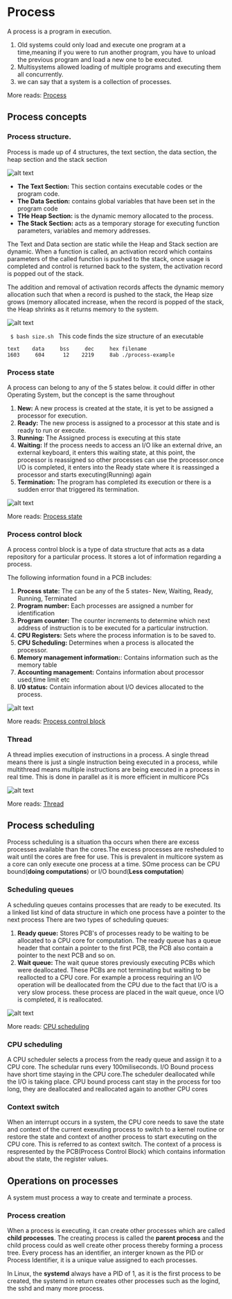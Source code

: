 # Process
A process is a program in execution.
1. Old systems could only load and execute one program at a time,meaning if you were to run another program, you have to unload the previous program and load a new one to be executed.
2. Multisystems allowed loading of multiple programs and executing them all concurrently.
3. we can say that a system is a collection of processes.

More reads: [Process](https://en.wikipedia.org/wiki/Process_(computing))

## Process concepts
### Process structure.
Process is made up of 4 structures, the text section, the data section, the heap section and the stack section

![alt text](https://github.com/backendpapa/Operating-system-concept/blob/main/Process/process.png?raw=true)

- **The Text Section:** This section contains executable codes or the program code.
- **The Data Section:** contains global variables that have been set in the program code
- **THe Heap Section:** is the dynamic memory allocated to the process.
- **The Stack Section:** acts as a temporary storage for executing function parameters, variables and memory addresses.

The Text and Data section are static while the Heap and Stack section are dynamic. When a function is called, an activation record which contains parameters of the called function is pushed to the stack, once usage is completed and control is returned back to the system, the activation record is popped out of the stack.

The addition and removal of activation records affects the dynamic memory allocation such that when a record is pushed to the stack, the Heap size grows (memory allocated increase, when the record is popped of the stack, the Heap shrinks as it returns memory to the system.

![alt text](https://github.com/backendpapa/Operating-system-concept/blob/main/Process/process-structure.png?raw=true)



<code> $ bash size.sh </code>
This code finds the size structure of an executable
```
text    data     bss     dec     hex filename
1603     604      12    2219     8ab ./process-example
```

### Process state
A process can belong to any of the 5 states below. it could differ in other Operating System, but the concept is the same throughout
1. **New:** A new process is created at the state, it is yet to be assigned a processor for execution.
2. **Ready:** The new process is assigned to a processor at this state and is ready to run or execute.
3. **Running:** The Assigned process is executing at this state
4. **Waiting:** If the process needs to access an I/O like an external drive, an external keyboard, it enters this waiting state, at this point, the processor is reassigned so other processes can use the processor.once I/O is completed, it enters into the Ready state where it is reassinged a processor and starts executing(Running) again
5. **Termination:** The program has completed its execution or there is a sudden error that triggered its termination.

![alt text](https://github.com/backendpapa/Operating-system-concept/blob/main/Process/process-state.png?raw=true)

More reads: [Process state](https://en.wikipedia.org/wiki/Process_state)

### Process control block
A process control block is a type of data structure that acts as a data repository for a particular process. It stores a lot of information regarding a process.

The following information found in a PCB includes:
1. **Process state:** The can be any of the 5 states- New, Waiting, Ready, Running, Terminated
2. **Program number:** Each processes are assigned a number for identification
3. **Program counter:** The counter increments to determine which next address of instruction is to be executed for a particular instruction.
4. **CPU Registers:** Sets where the process information is to be saved to.
5. **CPU Scheduling:** Determines when a process is allocated the processor.
6. **Memory management information:**: Contains information such as the memory table
7. **Accounting management:** Contains information about processor used,time limit etc
8. **I/0 status:** Contain information about I/O devices allocated to the process.

![alt text](https://github.com/backendpapa/Operating-system-concept/blob/main/Process/pcb.png?raw=true)

More reads: [Process control block](https://en.wikipedia.org/wiki/Process_control_block)

### Thread
A thread implies execution of instructions in a process. A single thread means there is just a single instruction being executed in a process, while multithread means multiple instructions are being executed in a process in real time. This is done in parallel as it is more efficient in multicore PCs


![alt text](https://github.com/backendpapa/Operating-system-concept/blob/main/Process/thread.png?raw=true)

More reads: [Thread](https://en.wikipedia.org/wiki/Thread_(computing))

## Process scheduling
Process scheduling is a situation tha occurs when there are excess processes available than the cores.The excess processes are resheduled to wait until the cores are free for use.
This is prevalent in multicore system as a core can only execute one process at a time. SOme process can be CPU bound(**doing computations**) or I/O bound(**Less computation**)

### Scheduling queues
A scheduling queues contains processes that are ready to be executed. Its a linked list kind of data structure in which one process have a pointer to the next process
There are two types of scheduling queues:
1. **Ready queue:** Stores PCB's of processes ready to be waiting to be allocated to a CPU core for computation. The ready queue has a queue header that contain a pointer to the first PCB, the PCB also contain a pointer to the next PCB and so on.
2. **Wait queue:** The wait queue stores previously executing PCBs which were deallocated. These PCBs are not terminating but waiting to be reallocted to a CPU core. For example a process requiring an I/O operation will be deallocated from the CPU due to the fact that I/O is a very slow process. these process are placed in the wait queue, once I/O is completed, it is reallocated.


![alt text](https://github.com/backendpapa/Operating-system-concept/blob/main/Process/queue.png?raw=true)

More reads: [CPU scheduling](https://en.wikipedia.org/wiki/Scheduling_(computing))


### CPU scheduling
A CPU scheduler selects a process from the ready queue and assign it to a CPU core. The schedular runs every 100miliseconds. 
I/O Bound process have short time staying in the CPU core.The scheduler deallocated while the I/O is taking place.
CPU bound process cant stay in the process for too long, they are deallocated and reallocated again to another CPU cores

### Context switch
When an interrupt occurs in a system, the CPU core needs to save the state and context of the current exexuting process to switch to a kernel routine or restore the state and context of another process to start executing on the CPU core. This is referred to as context switch. The context of a process is respresented by the PCB(Process Control Block) which contains information about the state, the register values.


## Operations on processes
A system must process a way to create and terminate a process.

### Process creation
When a process is executing, it can create other processes which are called **child processes**. The creating process is called the **parent process** and the child process could as well create other process thereby forming a process tree.
Every process has an identifier, an interger known as the PID or Process Identifier, it is a unique value assigned to each processes.

In Linux, the **systemd** always have a PID of 1, as it is the first process to be created, the systemd in return creates other processes such as the logind, the sshd and many more process.




